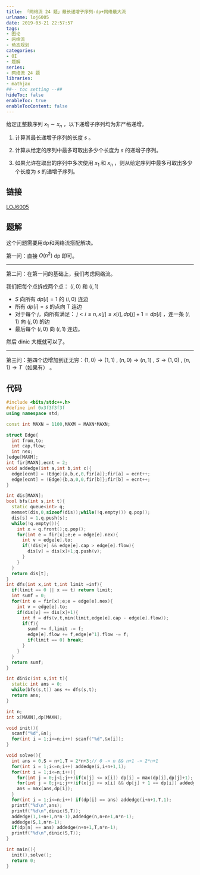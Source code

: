 ```yaml
---
title: 「网络流 24 题」最长递增子序列-dp+网络最大流
urlname: loj6005
date: 2019-03-21 22:57:57
tags:
- 图论
- 网络流
- 动态规划
categories:
- OI
- 题解
series:
- 网络流 24 题
libraries:
- mathjax 
##-- toc setting --##
hideToc: false
enableToc: true
enableTocContent: false
---
```


给定正整数序列 $x_1 \sim x_n$ ，以下递增子序列均为非严格递增。

1. 计算其最长递增子序列的长度 $s$ 。
   
2. 计算从给定的序列中最多可取出多少个长度为 $s$ 的递增子序列。

3. 如果允许在取出的序列中多次使用 $x_1$ 和 $x_n$ ，则从给定序列中最多可取出多少个长度为 $s$ 的递增子序列。

<!--more-->

## 链接

[LOJ6005](https://loj.ac/problem/6005)

## 题解

这个问题需要用dp和网络流搭配解决。

第一问：直接 $O(n^2)$ dp 即可。
 - - -
第二问：在第一问的基础上，我们考虑网络流。

我们把每个点拆成两个点： $(i,0)$ 和 $(i,1)$ 
+ $S$ 向所有 $dp[i] = 1$ 的 $(i,0)$ 连边
+ 所有 $dp[i] = s$ 的点向 T 连边
+ 对于每个 $j$，向所有满足： $j < i \le n,x[j] \le x[i],dp[j] + 1 = dp[i]$ ，连一条 $(i,1)$ 向 $(j,0)$ 的边
+ 最后每个 $(i,0)$ 向 $(i,1)$ 连边。

然后 dinic 大概就可以了。

- - - 
  
第三问：把四个边增加到正无穷：$(1,0) \rightarrow (1,1)$ , $(n,0) \rightarrow (n,1)$ , $S \rightarrow (1,0)$ , $(n,1) \rightarrow T$（如果有） 。

## 代码

```cpp
#include <bits/stdc++.h>
#define inf 0x3f3f3f3f
using namespace std;

const int MAXN = 1100,MAXM = MAXN*MAXN;

struct Edge{
  int from,to;
  int cap,flow;
  int nex;
}edge[MAXM];
int fir[MAXN],ecnt = 2;
void addedge(int a,int b,int c){
  edge[ecnt] = (Edge){a,b,c,0,fir[a]};fir[a] = ecnt++;
  edge[ecnt] = (Edge){b,a,0,0,fir[b]};fir[b] = ecnt++;
}

int dis[MAXN];
bool bfs(int s,int t){
  static queue<int> q;
  memset(dis,0,sizeof(dis));while(!q.empty()) q.pop();
  dis[s] = 1,q.push(s);
  while(!q.empty()){
    int x = q.front();q.pop();
    for(int e = fir[x];e;e = edge[e].nex){
      int v = edge[e].to;
      if(!dis[v] && edge[e].cap > edge[e].flow){
        dis[v] = dis[x]+1;q.push(v);
      }
    }
  }
  return dis[t];
}
int dfs(int x,int t,int limit =inf){
  if(limit == 0 || x == t) return limit;
  int sumf = 0;
  for(int e = fir[x];e;e = edge[e].nex){
    int v = edge[e].to;
    if(dis[v] == dis[x]+1){
      int f = dfs(v,t,min(limit,edge[e].cap - edge[e].flow));
      if(f){
        sumf += f,limit -= f;
        edge[e].flow += f,edge[e^1].flow -= f;
        if(limit == 0) break;
      }
    }
  }
  return sumf;
}

int dinic(int s,int t){
  static int ans = 0;
  while(bfs(s,t)) ans += dfs(s,t);
  return ans;
}

int n;
int x[MAXN],dp[MAXN];

void init(){
  scanf("%d",&n);
  for(int i = 1;i<=n;i++) scanf("%d",&x[i]);
}

void solve(){
  int ans = 0,S = n+1,T = 2*n+3;// 0 -> n && n+1 -> 2*n+1
  for(int i = 1;i<=n;i++) addedge(i,i+n+1,1);
  for(int i = 1;i<=n;i++){
    for(int j = 0;j<i;j++)if(x[j] <= x[i]) dp[i] = max(dp[i],dp[j]+1);
    for(int j = 0;j<i;j++)if(x[j] <= x[i] && dp[j] + 1 == dp[i]) addedge(j+n+1,i,1);
    ans = max(ans,dp[i]);
  }
  for(int i = 1;i<=n;i++) if(dp[i] == ans) addedge(i+n+1,T,1);
  printf("%d\n",ans);
  printf("%d\n",dinic(S,T));
  addedge(1,1+n+1,n*n-1),addedge(n,n+n+1,n*n-1);
  addedge(S,1,n*n-1);
  if(dp[n] == ans) addedge(n+n+1,T,n*n-1);
  printf("%d\n",dinic(S,T));
}

int main(){
  init(),solve();
  return 0;
}
```